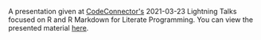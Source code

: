 A presentation given at [CodeConnector's](https://codeconnector.io/) 2021-03-23 Lightning Talks focused on R and R Markdown for Literate Programming. You can view the presented material [here](https://literate-programming.ericburden.page).
